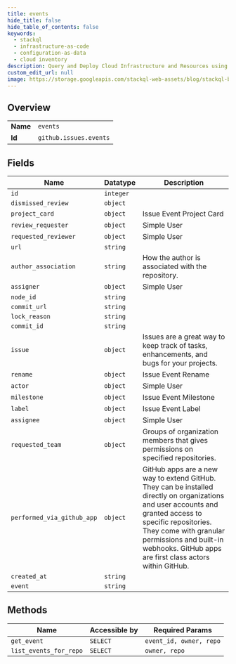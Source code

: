 ```yaml
---
title: events
hide_title: false
hide_table_of_contents: false
keywords:
  - stackql
  - infrastructure-as-code
  - configuration-as-data
  - cloud inventory
description: Query and Deploy Cloud Infrastructure and Resources using SQL
custom_edit_url: null
image: https://storage.googleapis.com/stackql-web-assets/blog/stackql-blog-post-featured-image.png
---
```

  
    

## Overview
<table><tbody>
<tr><td><b>Name</b></td><td><code>events</code></td></tr>
<tr><td><b>Id</b></td><td><code>github.issues.events</code></td></tr>
</tbody></table>

## Fields
| Name | Datatype | Description |
| ---- | -------- | ----------- |
| `id` | `integer` |  |
| `dismissed_review` | `object` |  |
| `project_card` | `object` | Issue Event Project Card |
| `review_requester` | `object` | Simple User |
| `requested_reviewer` | `object` | Simple User |
| `url` | `string` |  |
| `author_association` | `string` | How the author is associated with the repository. |
| `assigner` | `object` | Simple User |
| `node_id` | `string` |  |
| `commit_url` | `string` |  |
| `lock_reason` | `string` |  |
| `commit_id` | `string` |  |
| `issue` | `object` | Issues are a great way to keep track of tasks, enhancements, and bugs for your projects. |
| `rename` | `object` | Issue Event Rename |
| `actor` | `object` | Simple User |
| `milestone` | `object` | Issue Event Milestone |
| `label` | `object` | Issue Event Label |
| `assignee` | `object` | Simple User |
| `requested_team` | `object` | Groups of organization members that gives permissions on specified repositories. |
| `performed_via_github_app` | `object` | GitHub apps are a new way to extend GitHub. They can be installed directly on organizations and user accounts and granted access to specific repositories. They come with granular permissions and built-in webhooks. GitHub apps are first class actors within GitHub. |
| `created_at` | `string` |  |
| `event` | `string` |  |
## Methods
| Name | Accessible by | Required Params |
| ---- | ------------- | --------------- |
| `get_event` | `SELECT` | `event_id, owner, repo` |
| `list_events_for_repo` | `SELECT` | `owner, repo` |
